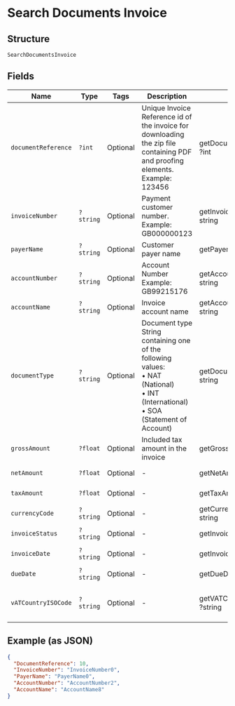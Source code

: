 
# Search Documents Invoice

## Structure

`SearchDocumentsInvoice`

## Fields

| Name | Type | Tags | Description | Getter | Setter |
|  --- | --- | --- | --- | --- | --- |
| `documentReference` | `?int` | Optional | Unique Invoice Reference id of the invoice for downloading the zip file containing PDF and proofing elements.<br>Example: 123456 | getDocumentReference(): ?int | setDocumentReference(?int documentReference): void |
| `invoiceNumber` | `?string` | Optional | Payment customer number.<br>Example: GB000000123 | getInvoiceNumber(): ?string | setInvoiceNumber(?string invoiceNumber): void |
| `payerName` | `?string` | Optional | Customer payer name | getPayerName(): ?string | setPayerName(?string payerName): void |
| `accountNumber` | `?string` | Optional | Account Number<br>Example: GB99215176 | getAccountNumber(): ?string | setAccountNumber(?string accountNumber): void |
| `accountName` | `?string` | Optional | Invoice account name | getAccountName(): ?string | setAccountName(?string accountName): void |
| `documentType` | `?string` | Optional | Document type<br>String containing one of the following values:<br>•	NAT (National)<br>•	INT (International)<br>•	SOA (Statement of Account) | getDocumentType(): ?string | setDocumentType(?string documentType): void |
| `grossAmount` | `?float` | Optional | Included tax amount in the invoice | getGrossAmount(): ?float | setGrossAmount(?float grossAmount): void |
| `netAmount` | `?float` | Optional | - | getNetAmount(): ?float | setNetAmount(?float netAmount): void |
| `taxAmount` | `?float` | Optional | - | getTaxAmount(): ?float | setTaxAmount(?float taxAmount): void |
| `currencyCode` | `?string` | Optional | - | getCurrencyCode(): ?string | setCurrencyCode(?string currencyCode): void |
| `invoiceStatus` | `?string` | Optional | - | getInvoiceStatus(): ?string | setInvoiceStatus(?string invoiceStatus): void |
| `invoiceDate` | `?string` | Optional | - | getInvoiceDate(): ?string | setInvoiceDate(?string invoiceDate): void |
| `dueDate` | `?string` | Optional | - | getDueDate(): ?string | setDueDate(?string dueDate): void |
| `vATCountryISOCode` | `?string` | Optional | - | getVATCountryISOCode(): ?string | setVATCountryISOCode(?string vATCountryISOCode): void |

## Example (as JSON)

```json
{
  "DocumentReference": 10,
  "InvoiceNumber": "InvoiceNumber0",
  "PayerName": "PayerName0",
  "AccountNumber": "AccountNumber2",
  "AccountName": "AccountName8"
}
```

